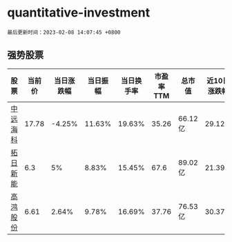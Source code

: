 # quantitative-investment

`最后更新时间：2023-02-08 14:07:45 +0800`

## 强势股票

|股票|当前价|当日涨跌幅|当日振幅|当日换手率|市盈率TTM|总市值|近10日涨跌幅|
|----|----|----|----|----|----|----|----|
|[中远海科](https://xueqiu.com/S/SZ002401)|17.78|-4.25%|11.63%|19.63%|35.26|66.12亿|29.12%|
|[拓日新能](https://xueqiu.com/S/SZ002218)|6.3|5%|8.83%|15.45%|67.6|89.02亿|21.39%|
|[高鸿股份](https://xueqiu.com/S/SZ000851)|6.61|2.64%|9.78%|16.69%|37.76|76.53亿|30.37%|
